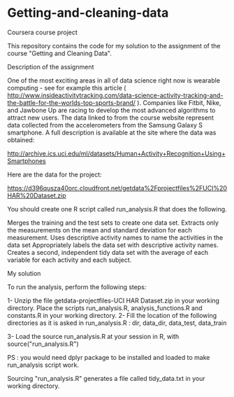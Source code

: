 # Getting-and-cleaning-data
Coursera course project

This repository contains the code for my solution to the assignment of the course "Getting and Cleaning Data".

Description of the assignment

One of the most exciting areas in all of data science right now is wearable computing - see for example this article ( http://www.insideactivitytracking.com/data-science-activity-tracking-and-the-battle-for-the-worlds-top-sports-brand/ ). Companies like Fitbit, Nike, and Jawbone Up are racing to develop the most advanced algorithms to attract new users. The data linked to from the course website represent data collected from the accelerometers from the Samsung Galaxy S smartphone. A full description is available at the site where the data was obtained:

http://archive.ics.uci.edu/ml/datasets/Human+Activity+Recognition+Using+Smartphones

Here are the data for the project:

https://d396qusza40orc.cloudfront.net/getdata%2Fprojectfiles%2FUCI%20HAR%20Dataset.zip

You should create one R script called run_analysis.R that does the following.

Merges the training and the test sets to create one data set.
Extracts only the measurements on the mean and standard deviation for each measurement.
Uses descriptive activity names to name the activities in the data set
Appropriately labels the data set with descriptive activity names.
Creates a second, independent tidy data set with the average of each variable for each activity and each subject.

My solution

To run the analysis, perform the following steps:

1- Unzip the file getdata-projectfiles-UCI HAR Dataset.zip in your working directory.
Place the scripts run_analysis.R, analysis_functions.R and constants.R in your working directory.
2- Fill the location of the following directories as it is asked in run_analysis.R : dir, data_dir, data_test, data_train 

3- Load the source run_analysis.R at your session in R, with source("run_analysis.R")

PS : you would need dplyr package to be installed and loaded to make run_analysis script work.

Sourcing "run_analysis.R" generates a file called tidy_data.txt in your working directory.
